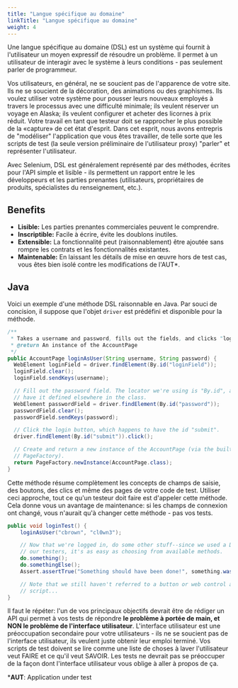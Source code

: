 ```yaml
---
title: "Langue spécifique au domaine"
linkTitle: "Langue spécifique au domaine"
weight: 4
---
```


Une langue spécifique au domaine (DSL) est un système qui fournit à l'utilisateur
un moyen expressif de résoudre un problème. Il permet à un utilisateur de
interagir avec le système à leurs conditions - pas seulement parler de programmeur.

Vos utilisateurs, en général, ne se soucient pas de l'apparence de votre site. Ils ne
se soucient de la décoration, des animations ou des graphismes. Ils
voulez utiliser votre système pour pousser leurs nouveaux employés à travers le
processus avec une difficulté minimale; ils veulent réserver un voyage en Alaska;
ils veulent configurer et acheter des licornes à prix réduit. Votre travail en tant que
testeur doit se rapprocher le plus possible de la «capture» de cet état d'esprit.
Dans cet esprit, nous avons entrepris de "modéliser" l'application que vous êtes
travailler, de telle sorte que les scripts de test (la seule version préliminaire de l'utilisateur
proxy) "parler" et représenter l'utilisateur.

Avec Selenium, DSL est généralement représenté par des méthodes, écrites pour
l'API simple et lisible - ils permettent un rapport entre le
les développeurs et les parties prenantes (utilisateurs, propriétaires de produits,
spécialistes du renseignement, etc.).

## Benefits

* **Lisible:** Les parties prenantes commerciales peuvent le comprendre.
* **Inscriptible:** Facile à écrire, évite les doublons inutiles.
* **Extensible:** La fonctionnalité peut (raisonnablement) être ajoutée 
sans rompre les contrats et les fonctionnalités existantes.
* **Maintenable:** En laissant les détails de mise en œuvre hors de test 
cas, vous êtes bien isolé contre les modifications de l'AUT*.

## Java

Voici un exemple d'une méthode DSL raisonnable en Java.
Par souci de concision, il suppose que l'objet `driver` est prédéfini
et disponible pour la méthode.

```java
/**
 * Takes a username and password, fills out the fields, and clicks "login".
 * @return An instance of the AccountPage
 */
public AccountPage loginAsUser(String username, String password) {
  WebElement loginField = driver.findElement(By.id("loginField"));
  loginField.clear();
  loginField.sendKeys(username);

  // Fill out the password field. The locator we're using is "By.id", and we should
  // have it defined elsewhere in the class.
  WebElement passwordField = driver.findElement(By.id("password"));
  passwordField.clear();
  passwordField.sendKeys(password);

  // Click the login button, which happens to have the id "submit".
  driver.findElement(By.id("submit")).click();

  // Create and return a new instance of the AccountPage (via the built-in Selenium
  // PageFactory).
  return PageFactory.newInstance(AccountPage.class);
}
```

Cette méthode résume complètement les concepts de champs de saisie,
des boutons, des clics et même des pages de votre code de test. Utiliser ceci
approche, tout ce qu'un testeur doit faire est d'appeler cette méthode. Cela donne
vous un avantage de maintenance: si les champs de connexion ont changé, vous
n'aurait qu'à changer cette méthode - pas vos tests.

```java
public void loginTest() {
    loginAsUser("cbrown", "cl0wn3");

    // Now that we're logged in, do some other stuff--since we used a DSL to support
    // our testers, it's as easy as choosing from available methods.
    do.something();
    do.somethingElse();
    Assert.assertTrue("Something should have been done!", something.wasDone());

    // Note that we still haven't referred to a button or web control anywhere in this
    // script...
}
```

Il faut le répéter: l'un de vos principaux objectifs devrait être de rédiger un
API qui permet à vos tests de répondre **le problème à portée de main, et NON
le problème de l'interface utilisateur**. L'interface utilisateur est une préoccupation secondaire pour votre
utilisateurs - ils ne se soucient pas de l'interface utilisateur, ils veulent juste obtenir leur emploi
terminé. Vos scripts de test doivent se lire comme une liste de choses à laver
l'utilisateur veut FAIRE et ce qu'il veut SAVOIR. Les tests
ne devrait pas se préoccuper de la façon dont l'interface utilisateur vous oblige à aller
à propos de ça.

***AUT**: Application under test

